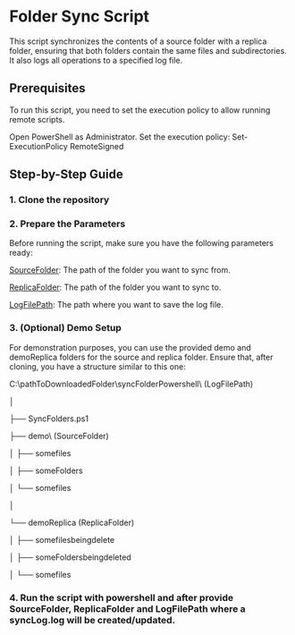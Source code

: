 # Folder Sync Script
This script synchronizes the contents of a source folder with a replica folder, ensuring that both folders contain the same files and subdirectories. It also logs all operations to a specified log file.

## Prerequisites
To run this script, you need to set the execution policy to allow running remote scripts.

Open PowerShell as Administrator.
Set the execution policy:
Set-ExecutionPolicy RemoteSigned

## Step-by-Step Guide
### 1. Clone the repository
### 2. Prepare the Parameters
Before running the script, make sure you have the following parameters ready:

<ins>SourceFolder</ins>: The path of the folder you want to sync from.

<ins>ReplicaFolder</ins>: The path of the folder you want to sync to.

<ins>LogFilePath</ins>: The path where you want to save the log file.


### 3. (Optional) Demo Setup
For demonstration purposes, you can use the provided demo and demoReplica folders for the source and replica folder. Ensure that, after cloning, you have a structure similar to this one:


C:\pathToDownloadedFolder\syncFolderPowershell\ (LogFilePath)

│

├── SyncFolders.ps1

├── demo\ (SourceFolder)

│   ├── somefiles

│   ├── someFolders

│       └── somefiles

│

└── demoReplica (ReplicaFolder)

│   ├── somefilesbeingdelete

│   ├── someFoldersbeingdeleted

│       └── somefiles


### 4. Run the script with powershell and after provide SourceFolder, ReplicaFolder and LogFilePath where a syncLog.log will be created/updated.
